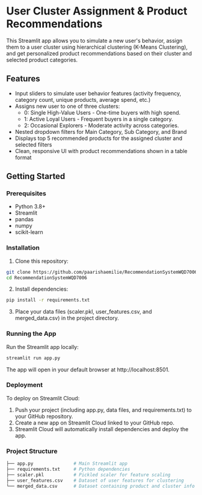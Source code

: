 # User Cluster Assignment & Product Recommendations

This Streamlit app allows you to simulate a new user's behavior, assign them to a user cluster using hierarchical clustering (K-Means Clustering), and get personalized product recommendations based on their cluster and selected product categories.

## Features

- Input sliders to simulate user behavior features (activity frequency, category count, unique products, average spend, etc.)
- Assigns new user to one of three clusters:
  - 0: Single High-Value Users - One-time buyers with high spend.
  - 1: Active Loyal Users - Frequent buyers in a single category.
  - 2: Occasional Explorers - Moderate activity across categories.
- Nested dropdown filters for Main Category, Sub Category, and Brand
- Displays top 5 recommended products for the assigned cluster and selected filters
- Clean, responsive UI with product recommendations shown in a table format

## Getting Started

### Prerequisites

- Python 3.8+
- Streamlit
- pandas
- numpy
- scikit-learn

### Installation

1. Clone this repository:

```bash
git clone https://github.com/paarishaemilie/RecommendationSystemWQD7006.git
cd RecommendationSystemWQD7006
```

2. Install dependencies:
```bash
pip install -r requirements.txt
```
3. Place your data files (scaler.pkl, user_features.csv, and merged_data.csv) in the project directory.

### Running the App

Run the Streamlit app locally:

```bash
streamlit run app.py
```
The app will open in your default browser at http://localhost:8501.

### Deployment

To deploy on Streamlit Cloud:
1. Push your project (including app.py, data files, and requirements.txt) to your GitHub repository.
2. Create a new app on Streamlit Cloud linked to your GitHub repo.
3. Streamlit Cloud will automatically install dependencies and deploy the app.

### Project Structure

```bash
├── app.py               # Main Streamlit app
├── requirements.txt     # Python dependencies
├── scaler.pkl           # Pickled scaler for feature scaling
├── user_features.csv    # Dataset of user features for clustering
└── merged_data.csv      # Dataset containing product and cluster info
```

